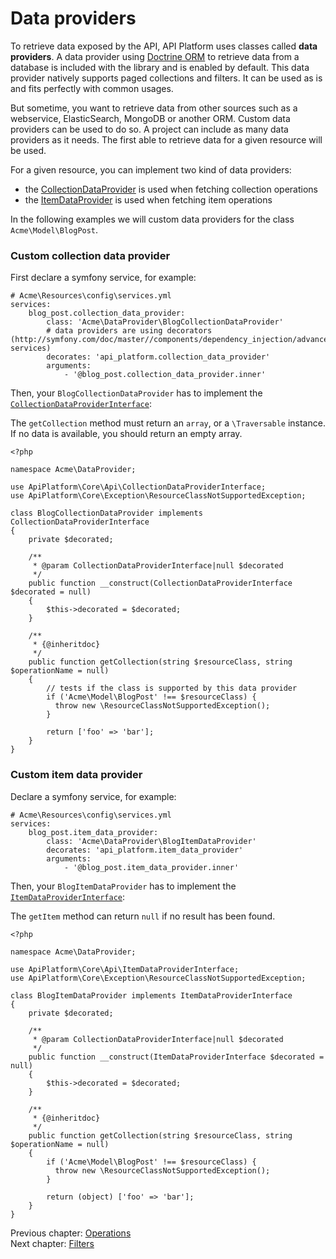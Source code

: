# Data providers

To retrieve data exposed by the API, API Platform uses classes called **data providers**. A data provider using [Doctrine
ORM](http://www.doctrine-project.org/projects/orm.html) to retrieve data from a database is included with the library and
is enabled by default. This data provider natively supports paged collections and filters. It can be used as is and fits
perfectly with common usages.

But sometime, you want to retrieve data from other sources such as a webservice, ElasticSearch, MongoDB or another ORM.
Custom data providers can be used to do so. A project can include as many data providers as it needs. The first able to retrieve data for a given resource will be used.

For a given resource, you can implement two kind of data providers:
- the [CollectionDataProvider](https://github.com/api-platform/core/blob/master/src/Api/CollectionDataProviderInterface.php) is used when fetching collection operations
- the [ItemDataProvider](https://github.com/api-platform/core/blob/master/src/Api/ItemDataProviderInterface.php) is used when fetching item operations

In the following examples we will custom data providers for the class `Acme\Model\BlogPost`.

### Custom collection data provider

First declare a symfony service, for example:

```
# Acme\Resources\config\services.yml
services:
    blog_post.collection_data_provider:
        class: 'Acme\DataProvider\BlogCollectionDataProvider'
        # data providers are using decorators (http://symfony.com/doc/master//components/dependency_injection/advanced.html#decorating-services)
        decorates: 'api_platform.collection_data_provider'
        arguments:
            - '@blog_post.collection_data_provider.inner'
```

Then, your `BlogCollectionDataProvider` has to implement the [`CollectionDataProviderInterface`](https://github.com/api-platform/core/blob/master/src/Api/CollectionDataProviderInterface.php):

The `getCollection` method must return an `array`, or a `\Traversable` instance. If no data is available, you should return an empty array.

```
<?php

namespace Acme\DataProvider;

use ApiPlatform\Core\Api\CollectionDataProviderInterface;
use ApiPlatform\Core\Exception\ResourceClassNotSupportedException;

class BlogCollectionDataProvider implements CollectionDataProviderInterface
{
    private $decorated;

    /**
     * @param CollectionDataProviderInterface|null $decorated
     */
    public function __construct(CollectionDataProviderInterface $decorated = null)
    {
        $this->decorated = $decorated;
    }

    /**
     * {@inheritdoc}
     */
    public function getCollection(string $resourceClass, string $operationName = null)
    {
        // tests if the class is supported by this data provider
        if ('Acme\Model\BlogPost' !== $resourceClass) {
          throw new \ResourceClassNotSupportedException();
        }

        return ['foo' => 'bar'];
    }
}
```

### Custom item data provider

Declare a symfony service, for example:

```
# Acme\Resources\config\services.yml
services:
    blog_post.item_data_provider:
        class: 'Acme\DataProvider\BlogItemDataProvider'
        decorates: 'api_platform.item_data_provider'
        arguments:
            - '@blog_post.item_data_provider.inner'
```

Then, your `BlogItemDataProvider` has to implement the [`ItemDataProviderInterface`](https://github.com/api-platform/core/blob/master/src/Api/ItemDataProviderInterface.php):

The `getItem` method can return `null` if no result has been found.

```
<?php

namespace Acme\DataProvider;

use ApiPlatform\Core\Api\ItemDataProviderInterface;
use ApiPlatform\Core\Exception\ResourceClassNotSupportedException;

class BlogItemDataProvider implements ItemDataProviderInterface
{
    private $decorated;

    /**
     * @param CollectionDataProviderInterface|null $decorated
     */
    public function __construct(ItemDataProviderInterface $decorated = null)
    {
        $this->decorated = $decorated;
    }

    /**
     * {@inheritdoc}
     */
    public function getCollection(string $resourceClass, string $operationName = null)
    {
        if ('Acme\Model\BlogPost' !== $resourceClass) {
          throw new \ResourceClassNotSupportedException();
        }

        return (object) ['foo' => 'bar'];
    }
}
```

Previous chapter: [Operations](operations.md)<br>
Next chapter: [Filters](filters.md)
